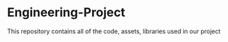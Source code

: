 # Engineering-Project
This repository contains all of the code, assets, libraries used in our project
